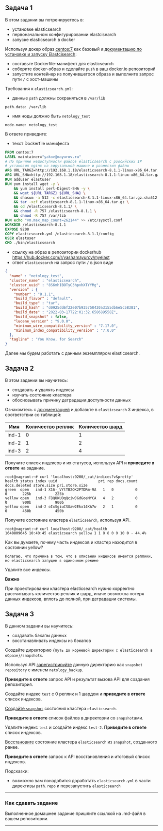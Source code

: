 ## Задача 1

В этом задании вы потренируетесь в:
- установке elasticsearch
- первоначальном конфигурировании elastcisearch
- запуске elasticsearch в docker

Используя докер образ [centos:7](https://hub.docker.com/_/centos) как базовый и 
[документацию по установке и запуску Elastcisearch](https://www.elastic.co/guide/en/elasticsearch/reference/current/targz.html):

- составьте Dockerfile-манифест для elasticsearch
- соберите docker-образ и сделайте `push` в ваш docker.io репозиторий
- запустите контейнер из получившегося образа и выполните запрос пути `/` c хост-машины

Требования к `elasticsearch.yml`:
- данные `path` должны сохраняться в `/var/lib`
```
path.data: /var/lib
```
- имя ноды должно быть `netology_test`
```
node.name: netology_test
```

В ответе приведите:
- текст Dockerfile манифеста
```dockerfile
FROM centos:7
LABEL maintainer="yakov@mayurov.ru"
# По причине недоступности файлов elasticsearch с роосийских IP 
# установил nginx на вирутальной машине и разместил файлы
ARG URL_TARGZ=http://192.168.1.18/elasticsearch-8.1.1-linux-x86_64.tar.gz
ARG URL_SHA=http://192.168.1.18/elasticsearch-8.1.1-linux-x86_64.tar.gz.sha512
RUN adduser elastuser
RUN yum install wget -y \
    && yum install perl-Digest-SHA -y \
    && wget ${URL_TARGZ} ${URL_SHA} \
    && shasum -a 512 -c elasticsearch-8.1.1-linux-x86_64.tar.gz.sha512 \
    && tar -xzf elasticsearch-8.1.1-linux-x86_64.tar.gz \
    && cd /elasticsearch-8.1.1/ \
    && chmod -R 757 /elasticsearch-8.1.1 \
    && chmod -R 757 /var/lib
RUN echo "vm.max_map_count=262144" >> /etc/sysctl.conf
WORKDIR /elasticsearch-8.1.1
EXPOSE 9200
COPY elasticsearch.yml /elasticsearch-8.1.1/config
USER elastuser
CMD ./bin/elasticsearch
```
- ссылку на образ в репозитории dockerhub
https://hub.docker.com/r/yashamayurov/myelast
- ответ `elasticsearch` на запрос пути `/` в json виде
```json
{
  "name" : "netology_test",
  "cluster_name" : "elasticsearch",
  "cluster_uuid" : "8S6mhIBOTyC3hpvhXTYYMg",
  "version" : {
    "number" : "8.1.1",
    "build_flavor" : "default",
    "build_type" : "tar",
    "build_hash" : "d0925dd6f22e07b935750420a3155db6e5c58381",
    "build_date" : "2022-03-17T22:01:32.658689558Z",
    "build_snapshot" : false,
    "lucene_version" : "9.0.0",
    "minimum_wire_compatibility_version" : "7.17.0",
    "minimum_index_compatibility_version" : "7.0.0"
  },
  "tagline" : "You Know, for Search"
}
```


Далее мы будем работать с данным экземпляром elasticsearch.

## Задача 2

В этом задании вы научитесь:
- создавать и удалять индексы
- изучать состояние кластера
- обосновывать причину деградации доступности данных

Ознакомтесь с [документацией](https://www.elastic.co/guide/en/elasticsearch/reference/current/indices-create-index.html) 
и добавьте в `elasticsearch` 3 индекса, в соответствии со таблицей:

| Имя | Количество реплик | Количество шард |
|-----|-------------------|-----------------|
| ind-1| 0 | 1 |
| ind-2 | 1 | 2 |
| ind-3 | 2 | 4 |

Получите список индексов и их статусов, используя API и **приведите в ответе** на задание.
```
root@vagrant:~# curl 'localhost:9200/_cat/indices?v&pretty'
health status index uuid                   pri rep docs.count docs.deleted store.size pri.store.size
green  open   ind-1 X16-_VYtTB2QK2PTDRm-9A   1   0          0            0       225b           225b
yellow open   ind-3 FBQUKUOqQciwJGdGoeMYCA   4   2          0            0       900b           900b
yellow open   ind-2 oIxSgiuCSGaw2Ekx14KA7w   2   1          0            0       450b           450b
```

Получите состояние кластера `elasticsearch`, используя API.
```
root@vagrant:~# curl localhost:9200/_cat/health
1648809645 10:40:45 elasticsearch yellow 1 1 8 8 0 0 10 0 - 44.4%
```
Как вы думаете, почему часть индексов и кластер находится в состоянии yellow?
```
Полагаю, что причина в том, что в описании индексов имеются реплики, но elasticsearch запущен в одиночном режиме
```
Удалите все индексы.

**Важно**

При проектировании кластера elasticsearch нужно корректно рассчитывать количество реплик и шард,
иначе возможна потеря данных индексов, вплоть до полной, при деградации системы.

## Задача 3

В данном задании вы научитесь:
- создавать бэкапы данных
- восстанавливать индексы из бэкапов

Создайте директорию `{путь до корневой директории с elasticsearch в образе}/snapshots`.

Используя API [зарегистрируйте](https://www.elastic.co/guide/en/elasticsearch/reference/current/snapshots-register-repository.html#snapshots-register-repository) 
данную директорию как `snapshot repository` c именем `netology_backup`.

**Приведите в ответе** запрос API и результат вызова API для создания репозитория.

Создайте индекс `test` с 0 реплик и 1 шардом и **приведите в ответе** список индексов.

[Создайте `snapshot`](https://www.elastic.co/guide/en/elasticsearch/reference/current/snapshots-take-snapshot.html) 
состояния кластера `elasticsearch`.

**Приведите в ответе** список файлов в директории со `snapshot`ами.

Удалите индекс `test` и создайте индекс `test-2`. **Приведите в ответе** список индексов.

[Восстановите](https://www.elastic.co/guide/en/elasticsearch/reference/current/snapshots-restore-snapshot.html) состояние
кластера `elasticsearch` из `snapshot`, созданного ранее. 

**Приведите в ответе** запрос к API восстановления и итоговый список индексов.

Подсказки:
- возможно вам понадобится доработать `elasticsearch.yml` в части директивы `path.repo` и перезапустить `elasticsearch`

---

### Как cдавать задание

Выполненное домашнее задание пришлите ссылкой на .md-файл в вашем репозитории.

---
